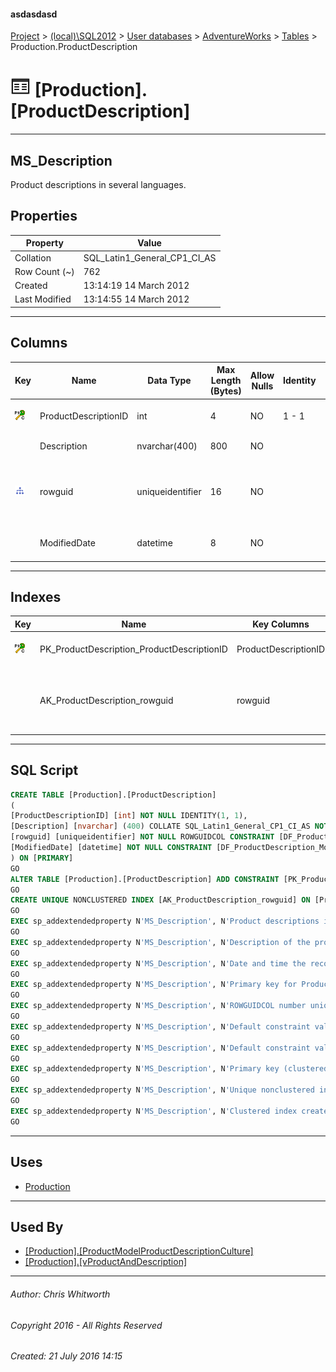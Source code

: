 #### asdasdasd

[Project](../../../../index.md) > [(local)\\SQL2012](../../../index.md) > [User databases](../../index.md) > [AdventureWorks](../index.md) > [Tables](Tables.md) > Production.ProductDescription

# ![Tables](../../../../Images/Table32.png) [Production].[ProductDescription]

---

## <a name="#description"></a>MS_Description

Product descriptions in several languages.

## <a name="#properties"></a>Properties

| Property | Value |
|---|---|
| Collation | SQL_Latin1_General_CP1_CI_AS |
| Row Count (~) | 762 |
| Created | 13:14:19 14 March 2012 |
| Last Modified | 13:14:55 14 March 2012 |


---

## <a name="#columns"></a>Columns

| Key | Name | Data Type | Max Length (Bytes) | Allow Nulls | Identity | Default | Description |
|---|---|---|---|---|---|---|---|
| [![Cluster Primary Key PK_ProductDescription_ProductDescriptionID: ProductDescriptionID](../../../../Images/pkcluster.png)](#indexes) | ProductDescriptionID | int | 4 | NO | 1 - 1 |  | _Primary key for ProductDescription records._ |
|  | Description | nvarchar(400) | 800 | NO |  |  | _Description of the product._ |
| [![Indexes AK_ProductDescription_rowguid](../../../../Images/Index.png)](#indexes) | rowguid | uniqueidentifier | 16 | NO |  | (newid()) | _ROWGUIDCOL number uniquely identifying the record. Used to support a merge replication sample._ |
|  | ModifiedDate | datetime | 8 | NO |  | (getdate()) | _Date and time the record was last updated._ |


---

## <a name="#indexes"></a>Indexes

| Key | Name | Key Columns | Unique | Description |
|---|---|---|---|---|
| [![Cluster Primary Key PK_ProductDescription_ProductDescriptionID: ProductDescriptionID](../../../../Images/pkcluster.png)](#indexes) | PK_ProductDescription_ProductDescriptionID | ProductDescriptionID | YES | _Primary key (clustered) constraint_ |
|  | AK_ProductDescription_rowguid | rowguid | YES | _Unique nonclustered index. Used to support replication samples._ |


---

## <a name="#sqlscript"></a>SQL Script

```sql
CREATE TABLE [Production].[ProductDescription]
(
[ProductDescriptionID] [int] NOT NULL IDENTITY(1, 1),
[Description] [nvarchar] (400) COLLATE SQL_Latin1_General_CP1_CI_AS NOT NULL,
[rowguid] [uniqueidentifier] NOT NULL ROWGUIDCOL CONSTRAINT [DF_ProductDescription_rowguid] DEFAULT (newid()),
[ModifiedDate] [datetime] NOT NULL CONSTRAINT [DF_ProductDescription_ModifiedDate] DEFAULT (getdate())
) ON [PRIMARY]
GO
ALTER TABLE [Production].[ProductDescription] ADD CONSTRAINT [PK_ProductDescription_ProductDescriptionID] PRIMARY KEY CLUSTERED  ([ProductDescriptionID]) ON [PRIMARY]
GO
CREATE UNIQUE NONCLUSTERED INDEX [AK_ProductDescription_rowguid] ON [Production].[ProductDescription] ([rowguid]) ON [PRIMARY]
GO
EXEC sp_addextendedproperty N'MS_Description', N'Product descriptions in several languages.', 'SCHEMA', N'Production', 'TABLE', N'ProductDescription', NULL, NULL
GO
EXEC sp_addextendedproperty N'MS_Description', N'Description of the product.', 'SCHEMA', N'Production', 'TABLE', N'ProductDescription', 'COLUMN', N'Description'
GO
EXEC sp_addextendedproperty N'MS_Description', N'Date and time the record was last updated.', 'SCHEMA', N'Production', 'TABLE', N'ProductDescription', 'COLUMN', N'ModifiedDate'
GO
EXEC sp_addextendedproperty N'MS_Description', N'Primary key for ProductDescription records.', 'SCHEMA', N'Production', 'TABLE', N'ProductDescription', 'COLUMN', N'ProductDescriptionID'
GO
EXEC sp_addextendedproperty N'MS_Description', N'ROWGUIDCOL number uniquely identifying the record. Used to support a merge replication sample.', 'SCHEMA', N'Production', 'TABLE', N'ProductDescription', 'COLUMN', N'rowguid'
GO
EXEC sp_addextendedproperty N'MS_Description', N'Default constraint value of GETDATE()', 'SCHEMA', N'Production', 'TABLE', N'ProductDescription', 'CONSTRAINT', N'DF_ProductDescription_ModifiedDate'
GO
EXEC sp_addextendedproperty N'MS_Description', N'Default constraint value of NEWID()', 'SCHEMA', N'Production', 'TABLE', N'ProductDescription', 'CONSTRAINT', N'DF_ProductDescription_rowguid'
GO
EXEC sp_addextendedproperty N'MS_Description', N'Primary key (clustered) constraint', 'SCHEMA', N'Production', 'TABLE', N'ProductDescription', 'CONSTRAINT', N'PK_ProductDescription_ProductDescriptionID'
GO
EXEC sp_addextendedproperty N'MS_Description', N'Unique nonclustered index. Used to support replication samples.', 'SCHEMA', N'Production', 'TABLE', N'ProductDescription', 'INDEX', N'AK_ProductDescription_rowguid'
GO
EXEC sp_addextendedproperty N'MS_Description', N'Clustered index created by a primary key constraint.', 'SCHEMA', N'Production', 'TABLE', N'ProductDescription', 'INDEX', N'PK_ProductDescription_ProductDescriptionID'
GO

```


---

## <a name="#uses"></a>Uses

* [Production](../Security/Schemas/Production.md)


---

## <a name="#usedby"></a>Used By

* [[Production].[ProductModelProductDescriptionCulture]](ProductModelProductDescriptionCulture.md)
* [[Production].[vProductAndDescription]](../Views/vProductAndDescription.md)


---

###### Author:  Chris Whitworth

###### Copyright 2016 - All Rights Reserved

###### Created: 21 July 2016 14:15

